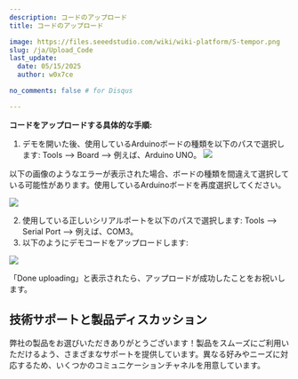```yaml
---
description: コードのアップロード
title: コードのアップロード

image: https://files.seeedstudio.com/wiki/wiki-platform/S-tempor.png
slug: /ja/Upload_Code
last_update:
  date: 05/15/2025
  author: w0x7ce

no_comments: false # for Disqus

---
```



**コードをアップロードする具体的な手順:**

1. デモを開いた後、使用しているArduinoボードの種類を以下のパスで選択します: Tools --&gt; Board --&gt; 例えば、Arduino UNO。
![](https://files.seeedstudio.com/wiki/Upload_Code/img/Open_code.jpg)

以下の画像のようなエラーが表示された場合、ボードの種類を間違えて選択している可能性があります。使用しているArduinoボードを再度選択してください。

![](https://files.seeedstudio.com/wiki/Upload_Code/img/Error_score.jpg)

2. 使用している正しいシリアルポートを以下のパスで選択します: Tools --&gt; Serial Port --&gt; 例えば、COM3。
3. 以下のようにデモコードをアップロードします:

![](https://files.seeedstudio.com/wiki/Upload_Code/img/Upload_state.jpg)

「Done uploading」と表示されたら、アップロードが成功したことをお祝いします。

## 技術サポートと製品ディスカッション
弊社の製品をお選びいただきありがとうございます！製品をスムーズにご利用いただけるよう、さまざまなサポートを提供しています。異なる好みやニーズに対応するため、いくつかのコミュニケーションチャネルを用意しています。

<div class="button_tech_support_container">
<a href="https://forum.seeedstudio.com/" class="button_forum"></a> 
<a href="https://www.seeedstudio.com/contacts" class="button_email"></a>
</div>

<div class="button_tech_support_container">
<a href="https://discord.gg/eWkprNDMU7" class="button_discord"></a> 
<a href="https://github.com/Seeed-Studio/wiki-documents/discussions/69" class="button_discussion"></a>
</div>